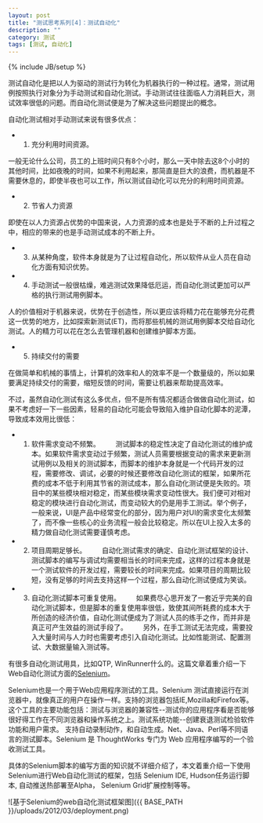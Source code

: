 ```yaml
---
layout: post
title: "测试思考系列[4]：测试自动化"
description: ""
category: 测试
tags: [测试, 自动化]
---
```

{% include JB/setup %}

测试自动化是把以人为驱动的测试行为转化为机器执行的一种过程。通常，测试用例按照执行对象分为手动测试和自动化测试。手动测试往往面临人力消耗巨大，测试效率很低的问题。而自动化测试便是为了解决这些问题提出的概念。

自动化测试相对手动测试来说有很多优点：
- 1) 充分利用时间资源。

一般无论什么公司，员工的上班时间只有8个小时，那么一天中除去这8个小时的其他时间，比如夜晚的时间，如果不利用起来，那简直是巨大的浪费，而机器是不需要休息的，即使半夜也可以工作，所以测试自动化可以充分的利用时间资源。

- 2) 节省人力资源

即使在以人力资源占优势的中国来说，人力资源的成本也是处于不断的上升过程之中，相应的带来的也是手动测试成本的不断上升。

- 3) 从某种角度，软件本身就是为了让过程自动化，所以软件从业人员在自动化方面有知识优势。

- 4) 手动测试一般很枯燥，难逃测试效果降低厄运，而自动化测试更加可以严格的执行测试用例脚本。

人的价值相对于机器来说，优势在于创造性，所以更应该将精力花在能够充分花费这一优势的地方，比如探索新测试(ET)，而将那些机械的测试用例脚本交给自动化测试。人的精力可以花在怎么去管理机器和创建维护脚本方面。

- 5) 持续交付的需要

在做简单和机械的事情上，计算机的效率和人的效率不是一个数量级的，所以如果要满足持续交付的需要，缩短反馈的时间，需要让机器来帮助提高效率。

不过，虽然自动化测试有这么多优点，但不是所有情况都适合做做自动化测试，如果不考虑好一下一些因素，轻易的自动化可能会导致陷入维护自动化脚本的泥潭，导致成本效用比很低：

- 1) 软件需求变动不频繁。
　　测试脚本的稳定性决定了自动化测试的维护成本。如果软件需求变动过于频繁，测试人员需要根据变动的需求来更新测试用例以及相关的测试脚本，而脚本的维护本身就是一个代码开发的过程，需要修改、调试，必要的时候还要修改自动化测试的框架，如果所花费的成本不低于利用其节省的测试成本，那么自动化测试便是失败的。项目中的某些模块相对稳定，而某些模块需求变动性很大。我们便可对相对稳定的模块进行自动化测试，而变动较大的仍是用手工测试。举个例子，一般来说，UI是产品中经常变化的部分，因为用户对UI的需求变化太频繁了，而不像一些核心的业务流程一般会比较稳定。所以在UI上投入太多的精力做自动化测试需要谨慎考虑。

- 2) 项目周期足够长。
　　自动化测试需求的确定、自动化测试框架的设计、测试脚本的编写与调试均需要相当长的时间来完成，这样的过程本身就是一个测试软件的开发过程，需要较长的时间来完成。如果项目的周期比较短，没有足够的时间去支持这样一个过程，那么自动化测试便成为笑谈。

- 3) 自动化测试脚本可重复使用。
　　如果费尽心思开发了一套近乎完美的自动化测试脚本，但是脚本的重复使用率很低，致使其间所耗费的成本大于所创造的经济价值，自动化测试便成为了测试人员的练手之作，而并非是真正可产生效益的测试手段了。
　　另外，在手工测试无法完成，需要投入大量时间与人力时也需要考虑引入自动化测试。比如性能测试、配置测试、大数据量输入测试等。

有很多自动化测试用具，比如QTP, WinRunner什么的。这篇文章着重介绍一下Web自动化测试方面的[Selenium](http://seleniumhq.org/)。

Selenium也是一个用于Web应用程序测试的工具。Selenium 测试直接运行在浏览器中，就像真正的用户在操作一样。支持的浏览器包括IE,Mozilla和Firefox等。这个工具的主要功能包括：测试与浏览器的兼容性--测试你的应用程序看是否能够很好得工作在不同浏览器和操作系统之上。测试系统功能--创建衰退测试检验软件功能和用户需求。 支持自动录制动作，和自动生成。Net、Java、Perl等不同语言的测试脚本。Selenium 是 ThoughtWorks 专门为 Web 应用程序编写的一个验收测试工具。

具体的Selenium脚本的编写方面的知识就不详细介绍了，本文着重介绍一下使用Selenium进行Web自动化测试的框架，包括 Selenium IDE, Hudson任务运行脚本, 自动推送热部署至Alpha， Selenium Grid扩展控制等等。

![基于Selenium的web自动化测试框架图]({{ BASE_PATH }}/uploads/2012/03/deployment.png)